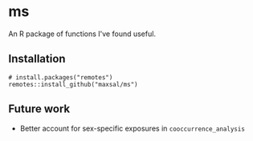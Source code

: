 # ms

An R package of functions I've found useful.

## Installation
```
# install.packages("remotes")
remotes::install_github("maxsal/ms")
```
## Future work

- Better account for sex-specific exposures in `cooccurrence_analysis`
